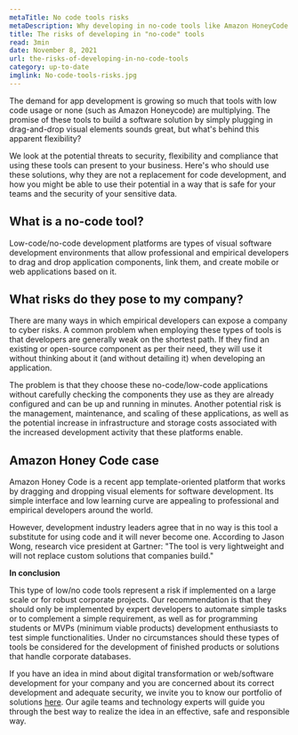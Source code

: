 ```yaml
---
metaTitle: No code tools risks
metaDescription: Why developing in no-code tools like Amazon HoneyCode is not cost-effective for flexible projects.
title: The risks of developing in "no-code" tools
read: 3min
date: November 8, 2021
url: the-risks-of-developing-in-no-code-tools
category: up-to-date 
imglink: No-code-tools-risks.jpg
---
```


The demand for app development is growing so much that tools with low code usage or none (such as Amazon Honeycode) are multiplying. The promise of these tools to build a software solution by simply plugging in drag-and-drop visual elements sounds great, but what's behind this apparent flexibility?

We look at the potential threats to security, flexibility and compliance that using these tools can present to your business. Here's who should use these solutions, why they are not a replacement for code development, and how you might be able to use their potential in a way that is safe for your teams and the security of your sensitive data.

## What is a no-code tool?

Low-code/no-code development platforms are types of visual software development environments that allow professional and empirical developers to drag and drop application components, link them, and create mobile or web applications based on it.

## What risks do they pose to my company?

There are many ways in which empirical developers can expose a company to cyber risks. A common problem when employing these types of tools is that developers are generally weak on the shortest path. If they find an existing or open-source component as per their need, they will use it without thinking about it (and without detailing it) when developing an application. 

The problem is that they choose these no-code/low-code applications without carefully checking the components they use as they are already configured and can be up and running in minutes.
Another potential risk is the management, maintenance, and scaling of these applications, as well as the potential increase in infrastructure and storage costs associated with the increased development activity that these platforms enable.

## Amazon Honey Code case

Amazon Honey Code is a recent app template-oriented platform that works by dragging and dropping visual elements for software development. Its simple interface and low learning curve are appealing to professional and empirical developers around the world.

However, development industry leaders agree that in no way is this tool a substitute for using code and it will never become one. According to Jason Wong, research vice president at Gartner:
"The tool is very lightweight and will not replace custom solutions that companies build."

**In conclusion**

This type of low/no code tools represent a risk if implemented on a large scale or for robust corporate projects. Our recommendation is that they should only be implemented by expert developers to automate simple tasks or to complement a simple requirement, as well as for programming students or MVPs (minimum viable products) development enthusiasts to test simple functionalities. Under no circumstances should these types of tools be considered for the development of finished products or solutions that handle corporate databases.

If you have an idea in mind about digital transformation or web/software development for your company and you are concerned about its correct development and adequate security, we invite you to know our portfolio of solutions [here]( https://www.dreamcodesoft.com/services). Our agile teams and technology experts will guide you through the best way to realize the idea  in an effective, safe and responsible way.
